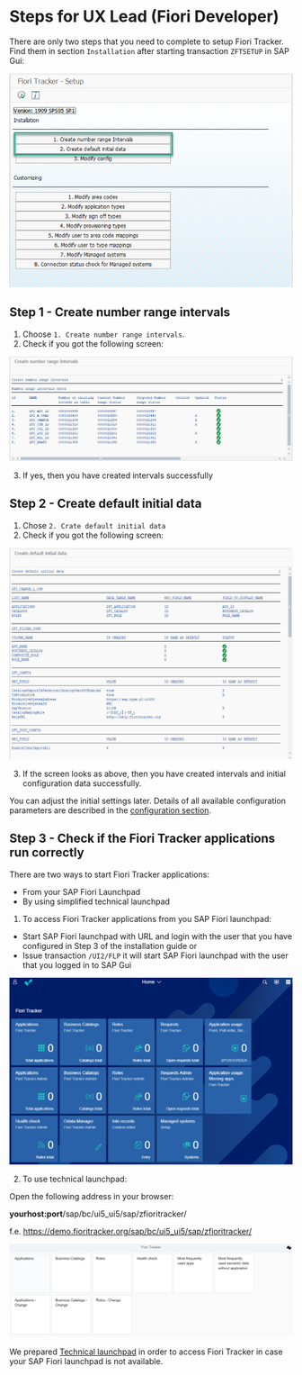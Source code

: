 # Steps for UX Lead (Fiori Developer)

There are only two steps that you need to complete to setup Fiori Tracker. Find them in section `Installation` after starting transaction `ZFTSETUP` in SAP Gui:

![](res/zftsetup-inst.png)

## Step 1 - Create number range intervals

1. Choose `1. Create number range intervals`.<br />
2. Check if you got the following screen:<br />

![](res/intervals.png)

3. If yes, then you have created intervals successfully

## Step 2 - Create default initial data

1. Chose `2. Crate default initial data`
2. Check if you got the following screen:

![](res/initial.png)

3. If the screen looks as above, then you have created intervals and initial configuration data successfully. 

You can adjust the initial settings later. Details of all available configuration parameters are described in the [configuration section](/conf/main-part/conf.md). 

## Step 3 - Check if the Fiori Tracker applications run correctly

There are two ways to start Fiori Tracker applications:
- From your SAP Fiori Launchpad
- By using simplified technical launchpad 

1. To access Fiori Tracker applications from you SAP Fiori launchpad:

- Start SAP Fiori launchpad with URL and login with the user that you have configured in Step 3 of the installation guide
or
- Issue transaction `/UI2/FLP` it will start SAP Fiori launchpad with the user that you logged in to SAP Gui

![](res/ft_flp.png)

2. To use technical launchpad:

Open the following address in your browser:

**yourhost:port**/sap/bc/ui5_ui5/sap/zfioritracker/</br>

f.e. https://demo.fioritracker.org/sap/bc/ui5_ui5/sap/zfioritracker/

![](res/ft_standalone.png)

We prepared [Technical launchpad](/installation/technical-launchpad.md) in order to access Fiori Tracker in case your SAP Fiori launchpad is not available.